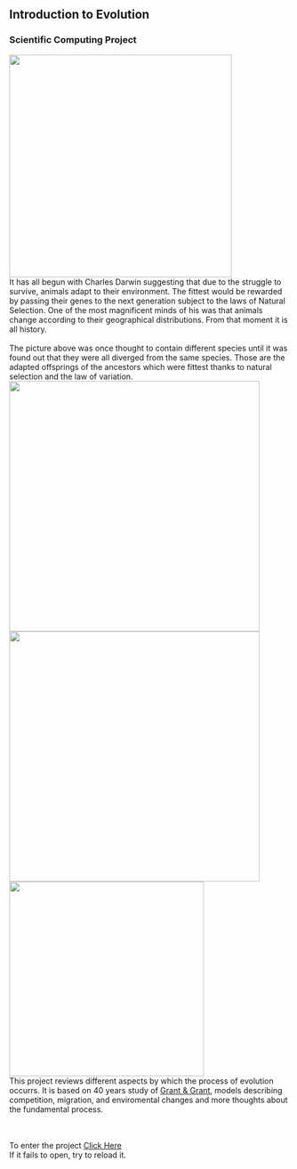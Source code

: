 ## Introduction to Evolution
### Scientific Computing Project
<img src="https://ars.els-cdn.com/content/image/3-s2.0-B0122268652000031-gr6.jpg" width=400\>

<div>
  It has all begun with Charles Darwin suggesting that due to the struggle to survive, animals adapt to their environment. The fittest would be rewarded by passing their genes to the next generation subject to the laws of Natural Selection. One of the most magnificent minds of his was that animals change according to their geographical distributions. From that moment it is all history. 
</div>
<br>
<div>
  The picture above was once thought to contain different species until it was found out that they were all diverged from the same species. Those are the adapted offsprings of the ancestors which were fittest thanks to natural selection and the law of variation.
</div>

<img src="https://media.nationalgeographic.org/assets/photos/222/280/a73993ff-9c0a-4b5a-bd21-6511ea542891.jpg" width=450/>
<img src="https://media.sciencephoto.com/image/c0268987/800wm" width=450>
<img src="https://philipshaw.ca/wp-content/uploads/2016/06/ENSO-states-viz_0.jpg" width=350>

<div> 
  This project reviews different aspects by which the process of evolution occurrs. It is based on 40 years study of
  <a href="https://press.princeton.edu/books/hardcover/9780691160467/40-years-of-evolution"> Grant & Grant</a>, models describing competition, migration, and enviromental changes and more thoughts about the fundamental process.
  
</div>
<br><br>

To enter the project <a href="https://github.com/yuvalmargules/Evolution-and-fitness-maximization/blob/master/evolution.ipynb"> Click Here </a> <br>
If it fails to open, try to reload it.

